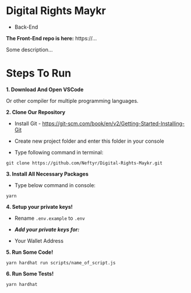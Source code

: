# Digital Rights Maykr
* Back-End

**The Front-End repo is here:** https://...

Some description...

# Steps To Run

**1. Download And Open VSCode**

Or other compiler for multiple programming languages.

**2. Clone Our Repository**

* Install Git - https://git-scm.com/book/en/v2/Getting-Started-Installing-Git

* Create new project folder and enter this folder in your console

* Type following command in terminal:

`git clone https://github.com/Neftyr/Digital-Rights-Maykr.git`

**3. Install All Necessary Packages**

* Type below command in console:

`yarn`

**4. Setup your private keys!**

* Rename `.env.example` to `.env`

* ***Add your private keys for:***

- Your Wallet Address

**5. Run Some Code!**

`yarn hardhat run scripts/name_of_script.js`

**6. Run Some Tests!**

`yarn hardhat`
